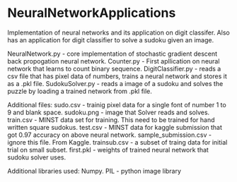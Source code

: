 # NeuralNetworkApplications
Implementation of neural networks and its application on digit classifer. Also has an application for digit classifier to solve a sudoku given an image.

NeuralNetwork.py - core implementation of stochastic gradient descent back propogation neural network.
Counter.py - First apllication on neural network that learns to count binary sequence.
DigitClassifier.py - reads a csv file that has pixel data of numbers, trains a neural network and stores it as a .pkl file.
SudokuSolver.py - reads a image of a sudoku and solves the puzzle by loading a trained network from .pkl file.

Additional files:
sudo.csv - trainig pixel data for a single font of number 1 to 9 and blank space. 
sudoku.png - image that Solver reads and solves.
train.csv - MINST data set for training. This need to be trained for hand written square sudokus.
test.csv - MINST data for kaggle submission that got 0.97 accuracy on above neural network.
sample_submission.csv - ignore this file. From Kaggle.
trainsub.csv - a subset of traing data for initial trial on small subset.
first.pkl - weights of trained neural network that sudoku solver uses.

Additional libraries used:
Numpy.
PIL - python image library


